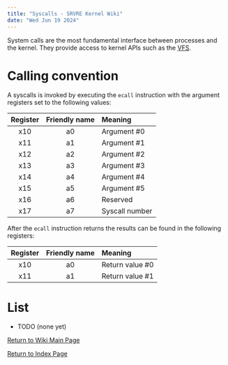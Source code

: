 ```yaml
---
title: "Syscalls - SRVRE Kernel Wiki"
date: "Wed Jun 19 2024"
---
```


System calls are the most fundamental interface between processes
and the kernel. They provide access to kernel APIs such as the
[VFS](/md/srvre/kernel/wiki/vfs.md).

Calling convention
==================

A syscalls is invoked by executing the `ecall` instruction with the argument
registers set to the following values:

| Register | Friendly name | Meaning        |
| :------: | :-----------: | :------------- |
|   x10    |      a0       | Argument #0    |
|   x11    |      a1       | Argument #1    |
|   x12    |      a2       | Argument #2    |
|   x13    |      a3       | Argument #3    |
|   x14    |      a4       | Argument #4    |
|   x15    |      a5       | Argument #5    |
|   x16    |      a6       | Reserved       |
|   x17    |      a7       | Syscall number |

After the `ecall` instruction returns the results can be found in the following
registers:

| Register | Friendly name | Meaning         |
| :------: | :-----------: | :-------------- |
|   x10    |      a0       | Return value #0 |
|   x11    |      a1       | Return value #1 |

List
====

* TODO (none yet)

[Return to Wiki Main Page](/md/srvre/kernel/wiki.md)

[Return to Index Page](/md/index.md)
